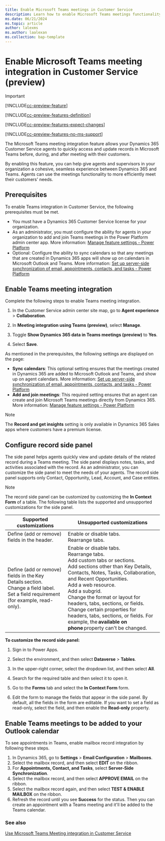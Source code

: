 ```yaml
---
title: Enable Microsoft Teams meetings in Customer Service
description: Learn how to enable Microsoft Teams meetings functionality in Dynamics 365 Customer Service and Dynamics 365 Customer Service workspace.
ms.date: 06/21/2024
ms.topic: article
author: lalexms
ms.author: laalexan
ms.collection: bap-template
---
```


# Enable Microsoft Teams meeting integration in Customer Service (preview)

> [!IMPORTANT]
> [!INCLUDE[cc-preview-feature](../../includes/cc-preview-feature.md)]
>
> [!INCLUDE[cc-preview-features-definition](../../includes/cc-preview-features-definition.md)]
>
> [!INCLUDE[cc-preview-features-expect-changes](../../includes/cc-preview-features-expect-changes.md)]
>
> [!INCLUDE[cc-preview-features-no-ms-support](../../includes/cc-preview-features-no-ms-support.md)]

The Microsoft Teams meeting integration feature allows your Dynamics 365 Customer Service agents to quickly access and update records in Microsoft Teams before, during, and after meeting with their customers. 

By enabling this feature, you can help give agents and supervisors in your organization a cohesive, seamless experience between Dynamics 365 and Teams. Agents can use the meetings functionality to more efficiently meet their customers' needs.

## Prerequisites
To enable Teams integration in Customer Service, the following prerequisites must be met.

- You must have a Dynamics 365 Customer Service license for your organization.
- As an administrator, you must configure the ability for agents in your organization to add and join Teams meetings in the Power Platform admin center app. More information: [Manage feature settings - Power Platform](/power-platform/admin/settings-features) 
- Optional: Configure the ability to sync calendars so that any meetings that are created in Dynamics 365 apps will show up on calendars in Microsoft Outlook and Teams. More information: [Set up server-side synchronization of email, appointments, contacts, and tasks - Power Platform](/power-platform/admin/set-up-server-side-synchronization-of-email-appointments-contacts-and-tasks)

## Enable Teams meeting integration

Complete the following steps to enable Teams meeting integration.

1. In the Customer Service admin center site map, go to **Agent experience** > **Collaboration**.
    
1. In **Meeting integration using Teams (preview)**, select **Manage**.
   
1. Toggle **Show Dynamics 365 data in Teams meetings (preview)** to **Yes**.
    
1. Select **Save**.

As mentioned in the prerequisites, the following settings are displayed on the page:

- **Sync calendars**: This optional setting ensures that the meetings created in Dynamics 365 are added to Microsoft Outlook and Teams, and show up on agent calendars. More information: [Set up server-side synchronization of email, appointments, contacts, and tasks - Power Platform](/power-platform/admin/set-up-server-side-synchronization-of-email-appointments-contacts-and-tasks)
- **Add and join meetings**: This required setting ensures that an agent can create and join Microsoft Teams meetings directly from Dynamics 365. More information: [Manage feature settings - Power Platform](/power-platform/admin/settings-features)

> [!Note]
> The **Record and get insights** setting is only available in Dynamics 365 Sales apps where customers have a premium license.

## Configure record side panel

The side panel helps agents quickly view and update details of the related record during a Teams meeting. The side panel displays notes, tasks, and activities associated with the record. As an administrator, you can customize the side panel to meet the needs of your agents. The record side panel supports only Contact, Opportunity, Lead, Account, and Case entities.

> [!Note]
> The record side panel can be customized by customizing the **In Context Form** of a table. The following table lists the supported and unsupported customizations for the side panel.

| Supported customizations | Unsupported customizations |
|------|--------|
|Define (add or remove) fields in the header. | Enable or disable tabs.<br> Rearrange tabs. |
| Define (add or remove) fields in the Key Details section.<br>Change a field label.<br>Set a field requirement (for example, read-only).| Enable or disable tabs.<br>Rearrange tabs.<br>Add custom tabs or sections.<br>Add sections other than Key Details, Contacts, Notes, Tasks, Collaboration, and Recent Opportunities.<br>Add a web resource.<br>Add a subgrid.<br>Change the format or layout for headers, tabs, sections, or fields.<br> Change certain properties for headers, tabs, sections, or fields. For example, the **available on phone** property can't be changed. 

**To customize the record side panel:**

1.	Sign in to Power Apps. 

1.	Select the environment, and then select **Dataverse** > **Tables**. 

1.	In the upper-right corner, select the dropdown list, and then select **All**. 

1.	Search for the required table and then select it to open it. 

1.	Go to the **Forms** tab and select the **In Context Form** form. 

1.	Edit the form to manage the fields that appear in the side panel. By default, all the fields in the form are editable. If you want to set a field as read-only, select the field, and then enable the **Read-only** property.

## Enable Teams meetings to be added to your Outlook calendar

To see appointments in Teams, enable mailbox record integration by following these steps.

1. In Dynamics 365, go to **Settings** > **Email Configuration** > **Mailboxes**.
1. Select the mailbox record, and then select **EDIT** on the ribbon.
1. For **Appointments, Contact, and Tasks**, select **Server-Side Synchronization**.
1. Select the mailbox record, and then select **APPROVE EMAIL** on the ribbon.
1. Select the mailbox record again, and then select **TEST & ENABLE MAILBOX** on the ribbon.
1. Refresh the record until you see **Success** for the status. Then you can create an appointment with a Teams meeting and it'll be added to the Teams calendar.

   
### See also
[Use Microsoft Teams Meeting integration in Customer Service](../use/use-teams-meetings.md)
